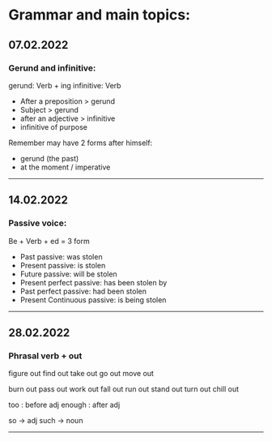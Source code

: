 # Grammar and main topics:

## 07.02.2022
### Gerund and infinitive:

gerund: Verb + ing
infinitive: Verb

- After a preposition > gerund 
- Subject > gerund 
- after an adjective > infinitive 
- infinitive of purpose

Remember may have 2 forms after himself:
- gerund (the past)
- at the moment / imperative

---

## 14.02.2022
### Passive voice:

Be + Verb + ed = 3 form 

- Past passive: was stolen
- Present passive: is stolen
- Future passive: will be stolen
- Present perfect passive: has been stolen by
- Past perfect passive: had been stolen 
- Present Continuous passive: is being stolen 

---

## 28.02.2022
### Phrasal verb + out

figure out
find out
take out
go out
move out

burn out
pass out 
work out
fall out
run out
stand out
turn out
chill out

too : before adj 
enough : after adj 

so -> adj
such -> noun

---
